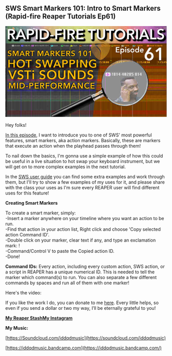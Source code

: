 ## SWS Smart Markers 101: Intro to Smart Markers (Rapid-fire Reaper Tutorials Ep61)

![](/blog/rfrt/61/189.jpg)

Hey folks!

[In this episode](https://youtu.be/Lu_Z5GFj0Ts), I want to introduce you to one of SWS' most powerful features, smart markers, aka action markers. Basically, these are markers that execute an action when the playhead passes through them!

To nail down the basics, I'm gonna use a simple example of how this could be useful in a live situation to hot swap your keyboard instrument, but we will get on to more complex examples in the next tutorial.

In the [SWS user guide](https://www.sws-extension.org/download/REAPERPlusSWS171.pdf) you can find some extra examples and work through them, but I'll try to show a few examples of my uses for it, and please share with the class your uses as I'm sure every REAPER user will find different uses for this feature!

**Creating Smart Markers**

To create a smart marker, simply:  
-Insert a marker anywhere on your timeline where you want an action to be run.  
-Find that action in your action list, Right click and choose 'Copy selected action Command ID'.  
-Double click on your marker, clear text if any, and type an exclamation mark: !  
-Command/Control V to paste the Copied action ID.  
-Done!

**Command IDs:** Every action, including every custom action, SWS action, or a script in REAPER has a unique numerical ID. This is needed to tell the marker which command(s) to run. You can also separate a few different commands by spaces and run all of them with one marker!

Here's the video:

<youtube id="Lu\_Z5GFj0Ts"></youtube>

If you like the work I do, you can donate to me [here](http://www.buymeacoffee.com/iddqdsound). Every little helps, so even if you send a dollar or two my way, I’ll be eternally grateful to you!

[**My Reaper Stash**](https://stash.reaper.fm/u/IDDQDSound)[**My Instagram**](http://www.instagram.com/iddqdmusic)

**My Music:**

[https://Soundcloud.com/iddqdmusic](https://soundcloud.com/iddqdmusic)

[https://iddqdmusic.bandcamp.com](https://iddqdmusic.bandcamp.com/)

